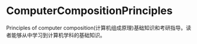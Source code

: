 # ComputerCompositionPrinciples
Principles  of computer composition(计算机组成原理)基础知识和考研指导。读者能够从中学习到计算机学科的基础知识。
